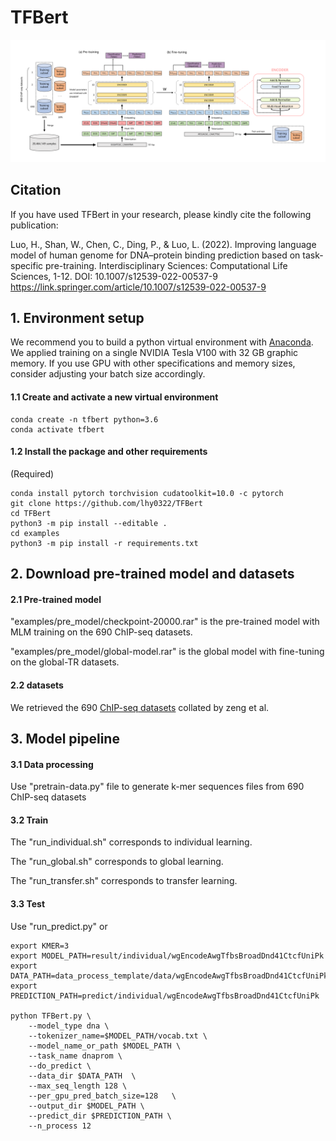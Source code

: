 # TFBert


![Image browser window](Figure.png)

## Citation
If you have used TFBert in your research, please kindly cite the following publication:

Luo, H., Shan, W., Chen, C., Ding, P., & Luo, L. (2022). Improving language model of human genome for DNA–protein binding prediction based on task-specific pre-training. Interdisciplinary Sciences: Computational Life Sciences, 1-12.  DOI: 10.1007/s12539-022-00537-9   https://link.springer.com/article/10.1007/s12539-022-00537-9

## 1. Environment setup

We recommend you to build a python virtual environment with [Anaconda](https://docs.anaconda.com/anaconda/install/linux/). We applied training on a single NVIDIA Tesla V100 with 32 GB graphic memory. If you use GPU with other specifications and memory sizes, consider adjusting your batch size accordingly.

#### 1.1 Create and activate a new virtual environment

```
conda create -n tfbert python=3.6
conda activate tfbert
```

#### 1.2 Install the package and other requirements

(Required)

```
conda install pytorch torchvision cudatoolkit=10.0 -c pytorch
git clone https://github.com/lhy0322/TFBert
cd TFBert
python3 -m pip install --editable .
cd examples
python3 -m pip install -r requirements.txt
```
## 2. Download pre-trained model and datasets
#### 2.1 Pre-trained model
"examples/pre_model/checkpoint-20000.rar" is the pre-trained model with MLM training on the 690 ChIP-seq datasets.

"examples/pre_model/global-model.rar" is the global model with fine-tuning on the global-TR datasets.

#### 2.2 datasets
We retrieved the 690 [ChIP-seq datasets](http://cnn.csail.mit.edu/) collated by zeng et al.

## 3. Model pipeline
#### 3.1 Data processing
Use "pretrain-data.py" file to generate k-mer sequences files from 690 ChIP-seq datasets

#### 3.2 Train
The "run_individual.sh" corresponds to individual learning.

The "run_global.sh" corresponds to global learning.

The "run_transfer.sh" corresponds to transfer learning.

#### 3.3 Test
Use "run_predict.py" or

```
export KMER=3
export MODEL_PATH=result/individual/wgEncodeAwgTfbsBroadDnd41CtcfUniPk
export DATA_PATH=data_process_template/data/wgEncodeAwgTfbsBroadDnd41CtcfUniPk
export PREDICTION_PATH=predict/individual/wgEncodeAwgTfbsBroadDnd41CtcfUniPk

python TFBert.py \
    --model_type dna \
    --tokenizer_name=$MODEL_PATH/vocab.txt \
    --model_name_or_path $MODEL_PATH \
    --task_name dnaprom \
    --do_predict \
    --data_dir $DATA_PATH  \
    --max_seq_length 128 \
    --per_gpu_pred_batch_size=128   \
    --output_dir $MODEL_PATH \
    --predict_dir $PREDICTION_PATH \
    --n_process 12
```
